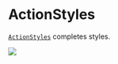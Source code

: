 # ActionStyles

[`ActionStyles`] completes styles.

![](./actionStyles.cast)


[`ActionStyles`]:https://pkg.go.dev/github.com/rsteube/carapace#ActionStyles

